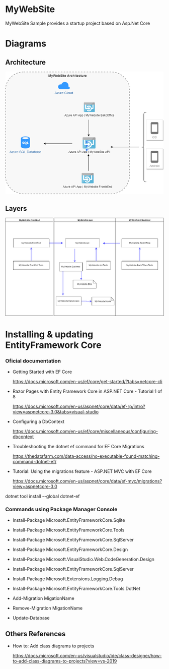 # MyWebSite 

MyWebSite Sample provides a startup project based on Asp.Net Core

# Diagrams

## Architecture


![Architecture diagram](/Diagrams/Diagram.png)


## Layers


![Layer's diagram](/Diagrams/LayersDiagram.png)


# Installing & updating EntityFramework Core

### Oficial documentation

*  Getting Started with EF Core
    
    https://docs.microsoft.com/en-us/ef/core/get-started/?tabs=netcore-cli

* Razor Pages with Entity Framework Core in ASP.NET Core - Tutorial 1 of 8
   
    https://docs.microsoft.com/en-us/aspnet/core/data/ef-rp/intro?view=aspnetcore-3.0&tabs=visual-studio

* Configuring a DbContext
    
    https://docs.microsoft.com/en-us/ef/core/miscellaneous/configuring-dbcontext

* Troubleshooting the dotnet ef command for EF Core Migrations
    
    https://thedatafarm.com/data-access/no-executable-found-matching-command-dotnet-ef/

* Tutorial: Using the migrations feature - ASP.NET MVC with EF Core
    
    https://docs.microsoft.com/en-us/aspnet/core/data/ef-mvc/migrations?view=aspnetcore-3.0


dotnet tool install --global dotnet-ef
	
### Commands using Package Manager Console

* Install-Package Microsoft.EntityFrameworkCore.Sqlite
* Install-Package Microsoft.EntityFrameworkCore.Tools
* Install-Package Microsoft.EntityFrameworkCore.SqlServer
* Install-Package Microsoft.EntityFrameworkCore.Design
* Install-Package Microsoft.VisualStudio.Web.CodeGeneration.Design
* Install-Package Microsoft.EntityFrameworkCore.SqlServer
* Install-Package Microsoft.Extensions.Logging.Debug 
* Install-Package Microsoft.EntityFrameworkCore.Tools.DotNet

* Add-Migration MigationName
* Remove-Migration MigationName
* Update-Database


## Others References

* How to: Add class diagrams to projects
    
    https://docs.microsoft.com/en-us/visualstudio/ide/class-designer/how-to-add-class-diagrams-to-projects?view=vs-2019